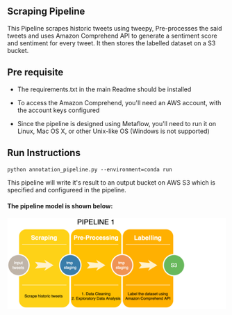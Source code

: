## Scraping Pipeline

This Pipeline scrapes historic tweets using tweepy, Pre-processes the said tweets and uses Amazon Comprehend API to generate a sentiment score and sentiment for every tweet. It then stores the labelled dataset on a S3 bucket.

## Pre requisite

- The requirements.txt in the main Readme should be installed

- To access the Amazon Comprehend, you'll need an AWS account, with the account keys configured 

- Since the pipeline is designed using Metaflow, you'll need to run it on Linux, Mac OS X, or other Unix-like OS (Windows is not supported)

## Run Instructions 

```
python annotation_pipeline.py --environment=conda run
```

This pipeline will write it's result to an output bucket on AWS S3 which is specified and configureed in the pipeline.


#### The pipeline model is shown below:

![alt text](https://github.com/SidNimbalkar/CSYE7245FinalProject/blob/master/Images/pipe1-2.png)
